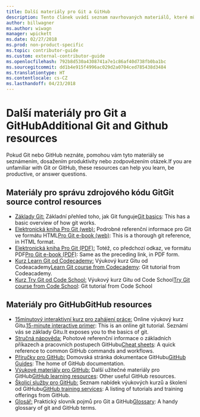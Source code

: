 ```yaml
---
title: Další materiály pro Git a GitHub
description: Tento článek uvádí seznam navrhovaných materiálů, které můžete využít, abyste se naučili správně přispívat na web docs.microsoft.com.
author: billwagner
ms.author: wiwagn
manager: wpickett
ms.date: 02/27/2018
ms.prod: non-product-specific
ms.topic: contributor-guide
ms.custom: external-contributor-guide
ms.openlocfilehash: 792b8d530a4308741a7e1c86af40d738fb0ba1bc
ms.sourcegitcommit: dd1b4e915f4996ac029d2a0704ced785438d3484
ms.translationtype: HT
ms.contentlocale: cs-CZ
ms.lasthandoff: 04/23/2018
---
```

# <a name="additional-git-and-github-resources"></a><span data-ttu-id="c4a72-103">Další materiály pro Git a GitHub</span><span class="sxs-lookup"><span data-stu-id="c4a72-103">Additional Git and Github resources</span></span>

<span data-ttu-id="c4a72-104">Pokud Git nebo GitHub neznáte, pomohou vám tyto materiály se seznámením, dosažením produktivity nebo zodpovězením otázek.</span><span class="sxs-lookup"><span data-stu-id="c4a72-104">If you are unfamiliar with Git or GitHub, these resources can help you learn, be productive, or answer questions.</span></span>

## <a name="git-source-control-resources"></a><span data-ttu-id="c4a72-105">Materiály pro správu zdrojového kódu Git</span><span class="sxs-lookup"><span data-stu-id="c4a72-105">Git source control resources</span></span>

- <span data-ttu-id="c4a72-106">[Základy Git:](https://go.microsoft.com/fwlink/?linkid=853939) Základní přehled toho, jak Git funguje</span><span class="sxs-lookup"><span data-stu-id="c4a72-106">[Git basics](https://go.microsoft.com/fwlink/?linkid=853939): This has a basic overview of how git works.</span></span>
- <span data-ttu-id="c4a72-107">[Elektronická kniha Pro Git (web):](https://go.microsoft.com/fwlink/?linkid=853940) Podrobné referenční informace pro Git ve formátu HTML</span><span class="sxs-lookup"><span data-stu-id="c4a72-107">[Pro Git e-book (web)](https://go.microsoft.com/fwlink/?linkid=853940): This is a thorough git reference, in HTML format.</span></span>
- <span data-ttu-id="c4a72-108">[Elektronická kniha Pro Git (PDF):](https://progit2.s3.amazonaws.com/en/2016-03-22-f3531/progit-en.1084.pdf) Totéž, co předchozí odkaz, ve formátu PDF</span><span class="sxs-lookup"><span data-stu-id="c4a72-108">[Pro Git e-book (PDF)](https://progit2.s3.amazonaws.com/en/2016-03-22-f3531/progit-en.1084.pdf): Same as the preceding link, in PDF form.</span></span>
- <span data-ttu-id="c4a72-109">[Kurz Learn Git od Codecademy:](https://www.codecademy.com/learn/learn-git) Výukový kurz Gitu od Codeacademy</span><span class="sxs-lookup"><span data-stu-id="c4a72-109">[Learn Git course from Codecademy](https://www.codecademy.com/learn/learn-git): Git tutorial from Codeacademy.</span></span>
- <span data-ttu-id="c4a72-110">[Kurz Try Git od Code School:](https://www.codeschool.com/courses/try-git) Výukový kurz Gitu od Code School</span><span class="sxs-lookup"><span data-stu-id="c4a72-110">[Try Git course from Code School](https://www.codeschool.com/courses/try-git): Git tutorial from Code School</span></span>

## <a name="github-resources"></a><span data-ttu-id="c4a72-111">Materiály pro GitHub</span><span class="sxs-lookup"><span data-stu-id="c4a72-111">GitHub resources</span></span>

- <span data-ttu-id="c4a72-112">[15minutový interaktivní kurz pro zahájení práce:](https://try.github.io/) Online výukový kurz Gitu.</span><span class="sxs-lookup"><span data-stu-id="c4a72-112">[15-minute interactive primer](https://try.github.io/): This is an online git tutorial.</span></span> <span data-ttu-id="c4a72-113">Seznámí vás se základy Gitu.</span><span class="sxs-lookup"><span data-stu-id="c4a72-113">It exposes you to the basics of git.</span></span>
- <span data-ttu-id="c4a72-114">[Stručná nápověda:](https://go.microsoft.com/fwlink/?linkid=853941) Pohotové referenční informace o základních příkazech a pracovních postupech GitHubu</span><span class="sxs-lookup"><span data-stu-id="c4a72-114">[Cheat sheets](https://go.microsoft.com/fwlink/?linkid=853941): A quick reference to common GitHub commands and workflows.</span></span>
- <span data-ttu-id="c4a72-115">[Příručky pro GitHub:](https://guides.github.com/) Domovská stránka dokumentace GitHubu</span><span class="sxs-lookup"><span data-stu-id="c4a72-115">[GitHub Guides](https://guides.github.com/): The home of GitHub documentation.</span></span>
- <span data-ttu-id="c4a72-116">[Výukové materiály pro GitHub:](https://help.github.com/articles/git-and-github-learning-resources/) Další užitečné materiály pro GitHub</span><span class="sxs-lookup"><span data-stu-id="c4a72-116">[GitHub learning resources](https://help.github.com/articles/git-and-github-learning-resources/): Other useful GitHub resources.</span></span>
- <span data-ttu-id="c4a72-117">[Školicí služby pro GitHub:](https://services.github.com/training/) Seznam nabídek výukových kurzů a školení od GitHubu</span><span class="sxs-lookup"><span data-stu-id="c4a72-117">[GitHub training services](https://services.github.com/training/): A listing of tutorials and training offerings from GitHub.</span></span>
- <span data-ttu-id="c4a72-118">[Glosář:](https://help.github.com/articles/github-glossary) Praktický slovník pojmů pro Git a GitHub</span><span class="sxs-lookup"><span data-stu-id="c4a72-118">[Glossary](https://help.github.com/articles/github-glossary): A handy glossary of git and GitHub terms.</span></span>
